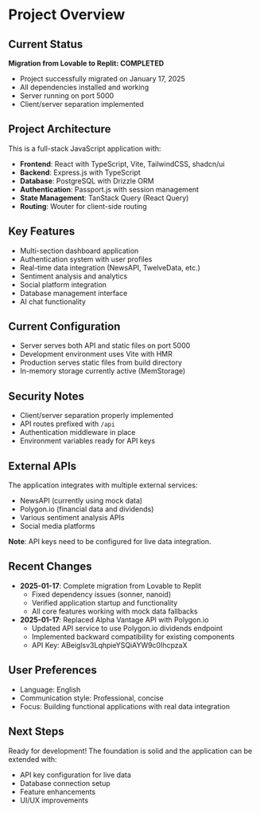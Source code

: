 # Project Overview

## Current Status
**Migration from Lovable to Replit: COMPLETED**
- Project successfully migrated on January 17, 2025
- All dependencies installed and working
- Server running on port 5000
- Client/server separation implemented

## Project Architecture
This is a full-stack JavaScript application with:
- **Frontend**: React with TypeScript, Vite, TailwindCSS, shadcn/ui
- **Backend**: Express.js with TypeScript
- **Database**: PostgreSQL with Drizzle ORM
- **Authentication**: Passport.js with session management
- **State Management**: TanStack Query (React Query)
- **Routing**: Wouter for client-side routing

## Key Features
- Multi-section dashboard application
- Authentication system with user profiles
- Real-time data integration (NewsAPI, TwelveData, etc.)
- Sentiment analysis and analytics
- Social platform integration
- Database management interface
- AI chat functionality

## Current Configuration
- Server serves both API and static files on port 5000
- Development environment uses Vite with HMR
- Production serves static files from build directory
- In-memory storage currently active (MemStorage)

## Security Notes
- Client/server separation properly implemented
- API routes prefixed with `/api`
- Authentication middleware in place
- Environment variables ready for API keys

## External APIs
The application integrates with multiple external services:
- NewsAPI (currently using mock data)
- Polygon.io (financial data and dividends)
- Various sentiment analysis APIs
- Social media platforms

**Note**: API keys need to be configured for live data integration.

## Recent Changes
- **2025-01-17**: Complete migration from Lovable to Replit
  - Fixed dependency issues (sonner, nanoid)
  - Verified application startup and functionality
  - All core features working with mock data fallbacks
- **2025-01-17**: Replaced Alpha Vantage API with Polygon.io
  - Updated API service to use Polygon.io dividends endpoint
  - Implemented backward compatibility for existing components
  - API Key: ABeiglsv3LqhpieYSQiAYW9c0IhcpzaX

## User Preferences
- Language: English
- Communication style: Professional, concise
- Focus: Building functional applications with real data integration

## Next Steps
Ready for development! The foundation is solid and the application can be extended with:
- API key configuration for live data
- Database connection setup
- Feature enhancements
- UI/UX improvements